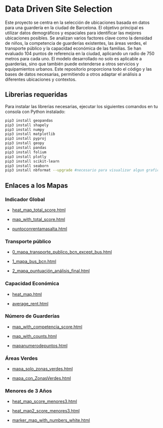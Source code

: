 # Data Driven Site Selection

Este proyecto se centra en la selección de ubicaciones basada en datos para una guardería en la ciudad de Barcelona. El objetivo principal es utilizar datos demográficos y espaciales para identificar las mejores ubicaciones posibles. Se analizan varios factores clave como la densidad de niños, la competencia de guarderías existentes, las áreas verdes, el transporte público y la capacidad económica de las familias. Se han evaluado 104 puntos de referencia en la ciudad, aplicando un radio de 750 metros para cada uno. El modelo desarrollado no solo es aplicable a guarderías, sino que también puede extenderse a otros servicios y equipamientos urbanos. Este repositorio proporciona todo el código y las bases de datos necesarias, permitiendo a otros adaptar el análisis a diferentes ubicaciones y contextos.

## Librerias requeridas

Para instalar las librerias necesarias, ejecutar los siguientes comandos en tu consola con Python instalado:

```bash
pip3 install geopandas
pip3 install shapely
pip3 install numpy
pip3 install matplotlib
pip3 install pyproj
pip3 install geopy
pip3 install pandas
pip3 install folium
pip3 install plotly
pip3 install scikit-learn
pip3 install seaborn
pip3 install nbformat --upgrade #necesario para visualizar algun grafico
```
## Enlaces a los Mapas

### Indicador Global
- [heat_map_total_score.html](https://tonimorales6.github.io/DataDriven_SiteSelection/Indicador%20Final/Mapas/heat_map_total_score.html)

- [map_with_total_score.html](https://tonimorales6.github.io/DataDriven_SiteSelection/Indicador%20Final/Mapas/map_with_total_score.html)

- [puntoconrentamasalta.html](https://tonimorales6.github.io/DataDriven_SiteSelection/Indicador%20Final/Mapas/puntoconrentamasalta.html)

### Transporte público
- [0_mapa_transporte_publico_bcn_except_bus.html](https://tonimorales6.github.io/DataDriven_SiteSelection/Transporte%20Publico/Mapas/0_mapa_transporte_publico_bcn_except_bus.html)

- [1_mapa_bus_bcn.html](https://tonimorales6.github.io/DataDriven_SiteSelection/Transporte%20Publico/Mapas/1_mapa_bus_bcn.html)

- [2_mapa_puntuación_análisis_final.html](https://tonimorales6.github.io/DataDriven_SiteSelection/Transporte%20Publico/Mapas/2_mapa_puntuación_análisis_final.html)

### Capacidad Económica
- [heat_map.html](https://tonimorales6.github.io/DataDriven_SiteSelection/Capacidad%20Econ%C3%B3mica/Mapas/heat_map.html)

- [average_rent.html](https://tonimorales6.github.io/DataDriven_SiteSelection/Capacidad%20Econ%C3%B3mica/Mapas/average_rent.html)

### Número de Guarderías
- [map_with_competencia_score.html](https://tonimorales6.github.io/DataDriven_SiteSelection/N%C3%BAmero%20de%20Guarderias/Mapas/map_with_competencia_score.html)

- [map_with_counts.html](https://tonimorales6.github.io/DataDriven_SiteSelection/N%C3%BAmero%20de%20Guarderias/Mapas/map_with_counts.html)

- [mapanumerodepuntos.html](https://tonimorales6.github.io/DataDriven_SiteSelection/N%C3%BAmero%20de%20Guarderias/Mapas/mapanumerodepuntos.html)

### Áreas Verdes
- [mapa_solo_zonas_verdes.html](https://tonimorales6.github.io/DataDriven_SiteSelection/%C3%81reas%20Verdes/Mapas/mapa_solo_zonas_verdes.html)

- [mapa_con_ZonasVerdes.html](https://tonimorales6.github.io/DataDriven_SiteSelection/%C3%81reas%20Verdes/Mapas/mapa_con_ZonasVerdes.html)

### Menores de 3 Años
- [heat_map_score_menores3.html](https://tonimorales6.github.io/DataDriven_SiteSelection/Menores%20de%203%20a%C3%B1os/Mapas/heat_map_score_menores3.html)

- [heat_map2_score_menores3.html](https://tonimorales6.github.io/DataDriven_SiteSelection/Menores%20de%203%20a%C3%B1os/Mapas/heat_map2_score_menores3.html)

- [marker_map_with_numbers_white.html](https://tonimorales6.github.io/DataDriven_SiteSelection/Menores%20de%203%20a%C3%B1os/Mapas/marker_map_with_numbers_white.html)